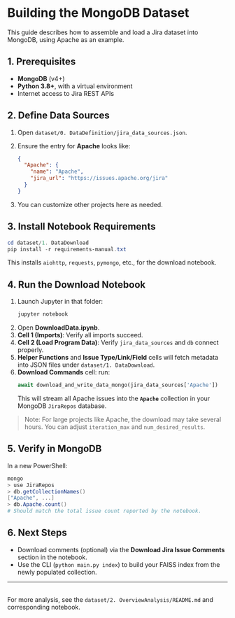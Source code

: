# Building the MongoDB Dataset

This guide describes how to assemble and load a Jira dataset into MongoDB, using Apache as an example.

## 1. Prerequisites

- **MongoDB** (v4+)
- **Python 3.8+**, with a virtual environment
- Internet access to Jira REST APIs

## 2. Define Data Sources

1. Open `dataset/0. DataDefinition/jira_data_sources.json`.
2. Ensure the entry for **Apache** looks like:

   ```json
   {
     "Apache": {
       "name": "Apache",
       "jira_url": "https://issues.apache.org/jira"
     }
   }
   ```
3. You can customize other projects here as needed.

## 3. Install Notebook Requirements

```powershell
cd dataset/1. DataDownload
pip install -r requirements-manual.txt
```  
This installs `aiohttp`, `requests`, `pymongo`, etc., for the download notebook.

## 4. Run the Download Notebook

1. Launch Jupyter in that folder:
   ```powershell
   jupyter notebook
   ```
2. Open **DownloadData.ipynb**.
3. **Cell 1 (Imports)**: Verify all imports succeed.
4. **Cell 2 (Load Program Data)**: Verify `jira_data_sources` and `db` connect properly.
5. **Helper Functions** and **Issue Type/Link/Field** cells will fetch metadata into JSON files under `dataset/1. DataDownload`.
6. **Download Commands** cell: run:
   ```python
   await download_and_write_data_mongo(jira_data_sources['Apache'])
   ```
   This will stream all Apache issues into the **`Apache`** collection in your MongoDB `JiraRepos` database.

> Note: For large projects like Apache, the download may take several hours. You can adjust `iteration_max` and `num_desired_results`.

## 5. Verify in MongoDB

In a new PowerShell:
```powershell
mongo
> use JiraRepos
> db.getCollectionNames()
["Apache", ...]
> db.Apache.count()
# Should match the total issue count reported by the notebook.
```  

## 6. Next Steps

- Download comments (optional) via the **Download Jira Issue Comments** section in the notebook.
- Use the CLI (`python main.py index`) to build your FAISS index from the newly populated collection.

---
&nbsp;  
For more analysis, see the `dataset/2. OverviewAnalysis/README.md` and corresponding notebook.  
